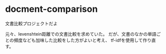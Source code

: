# docment-comparison
文書比較プロジェクトだよ

元々、levenshtein距離での文書比較を求めていた。
だが、文書のなかの単語ごとの頻度なども加味した比較をした方がよいと考え、
tf-idfを使用して作り直す。